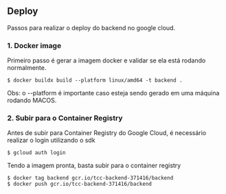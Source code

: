 ## Deploy

Passos para realizar o deploy do backend no google cloud.

### 1. Docker image

Primeiro passo é gerar a imagem docker e validar se ela está rodando normalmente.

```
$ docker buildx build --platform linux/amd64 -t backend .
```

Obs: o --platform é importante caso esteja sendo gerado em uma máquina rodando MACOS.

### 2. Subir para o Container Registry

Antes de subir para Container Registry do Google Cloud, é necessário realizar o login utilizando o sdk

```
$ gcloud auth login
```

Tendo a imagem pronta, basta subir para o container registry

```
$ docker tag backend gcr.io/tcc-backend-371416/backend
$ docker push gcr.io/tcc-backend-371416/backend
```
